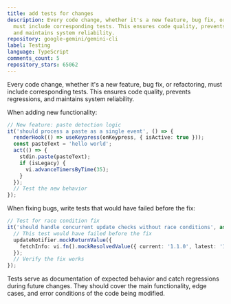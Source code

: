 ```yaml
---
title: add tests for changes
description: Every code change, whether it's a new feature, bug fix, or refactoring,
  must include corresponding tests. This ensures code quality, prevents regressions,
  and maintains system reliability.
repository: google-gemini/gemini-cli
label: Testing
language: TypeScript
comments_count: 5
repository_stars: 65062
---
```


Every code change, whether it's a new feature, bug fix, or refactoring, must include corresponding tests. This ensures code quality, prevents regressions, and maintains system reliability.

When adding new functionality:
```typescript
// New feature: paste detection logic
it('should process a paste as a single event', () => {
  renderHook(() => useKeypress(onKeypress, { isActive: true }));
  const pasteText = 'hello world';
  act(() => {
    stdin.paste(pasteText);
    if (isLegacy) {
      vi.advanceTimersByTime(35);
    }
  });
  // Test the new behavior
});
```

When fixing bugs, write tests that would have failed before the fix:
```typescript
// Test for race condition fix
it('should handle concurrent update checks without race conditions', async () => {
  // This test would have failed before the fix
  updateNotifier.mockReturnValue({
    fetchInfo: vi.fn().mockResolvedValue({ current: '1.1.0', latest: '1.0.0' }),
  });
  // Verify the fix works
});
```

Tests serve as documentation of expected behavior and catch regressions during future changes. They should cover the main functionality, edge cases, and error conditions of the code being modified.